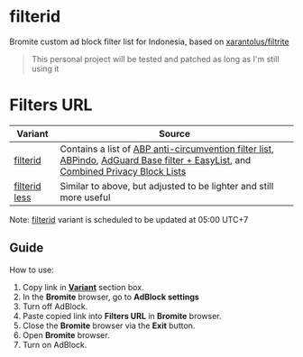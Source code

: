 # filterid
Bromite custom ad block filter list for Indonesia, based on [xarantolus/filtrite](https://github.com/xarantolus/filtrite)
>This personal project will be tested and patched as long as I'm still using it

# Filters URL
| Variant | Source  |
| ------ | ------|
[filterid](https://github.com/ahoyaw/filterid/releases/latest/download/filterid.dat) | Contains a list of [ABP anti-circumvention filter list](https://github.com/abp-filters/abp-filters-anti-cv), [ABPindo](https://github.com/ABPindo/indonesianadblockrules), [AdGuard Base filter + EasyList](https://github.com/AdguardTeam/AdGuardFilters), and [Combined Privacy Block Lists](https://github.com/bongochong/CombinedPrivacyBlockLists)
[filterid less](https://github.com/ahoyaw/filterid/releases/latest/download/filterid_less.dat) | Similar to above, but adjusted to be lighter and still more useful |

Note: [filterid](https://github.com/ahoyaw/filterid) variant is scheduled to be updated at 05:00 UTC+7

## Guide
How to use:
1. Copy link in **[Variant](https://github.com/ahoyaw/filterid#filters-url)** section box.
2. In the **Bromite** browser, go to **AdBlock settings**
3. Turn off AdBlock.
4. Paste copied link into **Filters URL** in **Bromite** browser.
5. Close the **Bromite** browser via the **Exit** button.
6. Open **Bromite** browser.
7. Turn on AdBlock.
